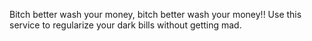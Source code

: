 Bitch better wash your money, bitch better wash your money!! 
Use this service to regularize your dark bills without getting mad.